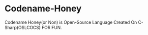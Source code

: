 # Codename-Honey
Codename Honey(or Non) is Open-Source Language Created On C-Sharp(OSLCOCS) FOR FUN.
